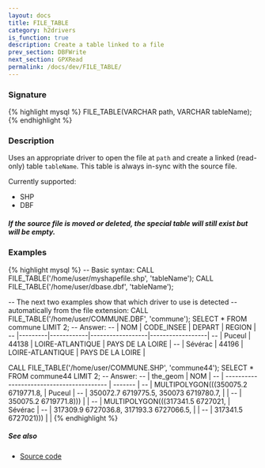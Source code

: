 ```yaml
---
layout: docs
title: FILE_TABLE
category: h2drivers
is_function: true
description: Create a table linked to a file
prev_section: DBFWrite
next_section: GPXRead
permalink: /docs/dev/FILE_TABLE/
---
```


### Signature

{% highlight mysql %}
FILE_TABLE(VARCHAR path, VARCHAR tableName);
{% endhighlight %}

### Description

Uses an appropriate driver to open the file at `path` and create a
linked (read-only) table `tableName`.
This table is always in-sync with the source file.

Currently supported:

* SHP
* DBF

<div class="note warning">
  <h5>If the source file is moved or deleted, the special table will still
  exist but will be empty.</h5>
</div>

### Examples

{% highlight mysql %}
-- Basic syntax:
CALL FILE_TABLE('/home/user/myshapefile.shp', 'tableName');
CALL FILE_TABLE('/home/user/dbase.dbf', 'tableName');

-- The next two examples show that which driver to use is detected
-- automatically from the file extension:
CALL FILE_TABLE('/home/user/COMMUNE.DBF', 'commune');
SELECT * FROM commune LIMIT 2;
-- Answer:
-- |   NOM   | CODE_INSEE |      DEPART      |      REGION      |
-- |---------|------------|------------------|------------------|
-- | Puceul  |   44138    | LOIRE-ATLANTIQUE | PAYS DE LA LOIRE |
-- | Sévérac |   44196    | LOIRE-ATLANTIQUE | PAYS DE LA LOIRE |

CALL FILE_TABLE('/home/user/COMMUNE.SHP', 'commune44');
SELECT * FROM commune44 LIMIT 2;
-- Answer:
-- |                 the_geom                  |   NOM   |
-- | ----------------------------------------- | ------- |
-- | MULTIPOLYGON(((350075.2 6719771.8,        | Puceul  |
-- |   350072.7 6719775.5, 350073 6719780.7,   |         |
-- |   350075.2 6719771.8)))                   |         |
-- | MULTIPOLYGON(((317341.5 6727021,          | Sévérac |
-- |   317309.9 6727036.8, 317193.3 6727066.5, |         |
-- |   317341.5 6727021)))                     |         |
{% endhighlight %}

##### See also

* <a href="https://github.com/irstv/H2GIS/blob/ec8fa27fcfd8474531e3b7455ff5d9941e462897/h2drivers/src/main/java/org/h2gis/drivers/DriverManager.java" target="_blank">Source code</a>
